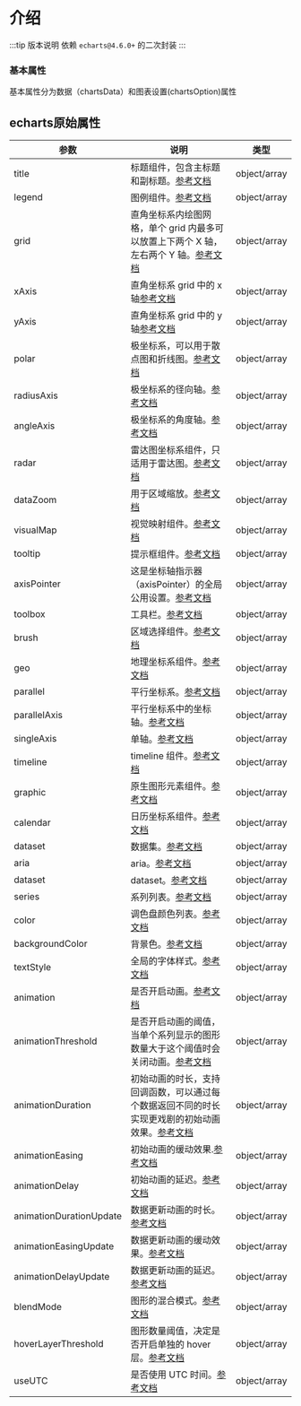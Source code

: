# 介绍

:::tip 版本说明
 依赖 `echarts@4.6.0+` 的二次封装
:::

### 基本属性

基本属性分为数据（chartsData）和图表设置(chartsOption)属性


## echarts原始属性

| 参数        | 说明           | 类型  |
| ------------- |-------------| -----|
| title      |标题组件，包含主标题和副标题。[参考文档](https://www.echartsjs.com/zh/option.html#title) | object/array |
| legend     |图例组件。[参考文档](https://www.echartsjs.com/zh/option.html#legend)|   object/array |
| grid       |直角坐标系内绘图网格，单个 grid 内最多可以放置上下两个 X 轴，左右两个 Y 轴。[参考文档](https://www.echartsjs.com/zh/option.html#grid)|   object/array |
| xAxis      |直角坐标系 grid 中的 x 轴[参考文档](https://www.echartsjs.com/zh/option.html#grid)|   object/array |
| yAxis      |直角坐标系 grid 中的 y 轴[参考文档](https://www.echartsjs.com/zh/option.html#yAxis)|   object/array |
| polar     |极坐标系，可以用于散点图和折线图。[参考文档](https://www.echartsjs.com/zh/option.html#polar)|   object/array |
| radiusAxis|极坐标系的径向轴。[参考文档](https://www.echartsjs.com/zh/option.html#radiusAxis)|   object/array |
| angleAxis     |极坐标系的角度轴。[参考文档](https://www.echartsjs.com/zh/option.html#angleAxis)|   object/array |
| radar     |雷达图坐标系组件，只适用于雷达图。[参考文档](https://www.echartsjs.com/zh/option.html#radar)|   object/array |
| dataZoom     |用于区域缩放。[参考文档](https://www.echartsjs.com/zh/option.html#dataZoom)|   object/array |
| visualMap     |视觉映射组件。[参考文档](https://www.echartsjs.com/zh/option.html#visualMap)|   object/array |
| tooltip     |提示框组件。[参考文档](https://www.echartsjs.com/zh/option.html#tooltip)|   object/array |
| axisPointer     |这是坐标轴指示器（axisPointer）的全局公用设置。[参考文档](https://www.echartsjs.com/zh/option.html#axisPointer)|   object/array |
| toolbox     |工具栏。[参考文档](https://www.echartsjs.com/zh/option.html#toolbox)|   object/array |
| brush     |区域选择组件。[参考文档](https://www.echartsjs.com/zh/option.html#brush)|   object/array |
| geo     |地理坐标系组件。[参考文档](https://www.echartsjs.com/zh/option.html#geo)|   object/array |
| parallel     |平行坐标系。[参考文档](https://www.echartsjs.com/zh/option.html#parallel)|   object/array |
| parallelAxis     |平行坐标系中的坐标轴。[参考文档](https://www.echartsjs.com/zh/option.html#parallelAxis)|   object/array |
| singleAxis     |单轴。[参考文档](https://www.echartsjs.com/zh/option.html#singleAxis)|   object/array |
| timeline     |timeline 组件。[参考文档](https://www.echartsjs.com/zh/option.html#timeline)|   object/array |
| graphic     |原生图形元素组件。[参考文档](https://www.echartsjs.com/zh/option.html#graphic)|   object/array |
| calendar     |日历坐标系组件。[参考文档](https://www.echartsjs.com/zh/option.html#calendar)|   object/array |
| dataset     |数据集。[参考文档](https://www.echartsjs.com/zh/option.html#dataset)|   object/array |
| aria     |aria。[参考文档](https://www.echartsjs.com/zh/option.html#aria)|   object/array |
| dataset     |dataset。[参考文档](https://www.echartsjs.com/zh/option.html#dataset)|   object/array |
| series     |系列列表。[参考文档](https://www.echartsjs.com/zh/option.html#series)|   object/array |
| color     |调色盘颜色列表。[参考文档](https://www.echartsjs.com/zh/option.html#color)|   object/array |
| backgroundColor     |背景色。[参考文档](https://www.echartsjs.com/zh/option.html#backgroundColor)|   object/array |
| textStyle     |全局的字体样式。[参考文档](https://www.echartsjs.com/zh/option.html#textStyle)|   object/array |
| animation     |是否开启动画。[参考文档](https://www.echartsjs.com/zh/option.html#animation)|   object/array |
| animationThreshold     |是否开启动画的阈值，当单个系列显示的图形数量大于这个阈值时会关闭动画。[参考文档](https://www.echartsjs.com/zh/option.html#animationThreshold)|   object/array |
| animationDuration     |初始动画的时长，支持回调函数，可以通过每个数据返回不同的时长实现更戏剧的初始动画效果。[参考文档](https://www.echartsjs.com/zh/option.html#animationDuration)|   object/array |
| animationEasing     |初始动画的缓动效果.[参考文档](https://www.echartsjs.com/zh/option.html#animationEasing)|   object/array |
| animationDelay     |初始动画的延迟。[参考文档](https://www.echartsjs.com/zh/option.html#animationDelay)|   object/array |
| animationDurationUpdate     |数据更新动画的时长。[参考文档](https://www.echartsjs.com/zh/option.html#animationDurationUpdate)|   object/array |
| animationEasingUpdate     |数据更新动画的缓动效果。[参考文档](https://www.echartsjs.com/zh/option.html#animationEasingUpdate)|   object/array |
| animationDelayUpdate     |数据更新动画的延迟。[参考文档](https://www.echartsjs.com/zh/option.html#animationDelayUpdate)|   object/array |
| blendMode     |图形的混合模式。[参考文档](https://www.echartsjs.com/zh/option.html#blendMode)|   object/array |
| hoverLayerThreshold     |图形数量阈值，决定是否开启单独的 hover 层。[参考文档](https://www.echartsjs.com/zh/option.html#hoverLayerThreshold)|   object/array |
| useUTC     |是否使用 UTC 时间。[参考文档](https://www.echartsjs.com/zh/option.html#useUTC)|   object/array |

